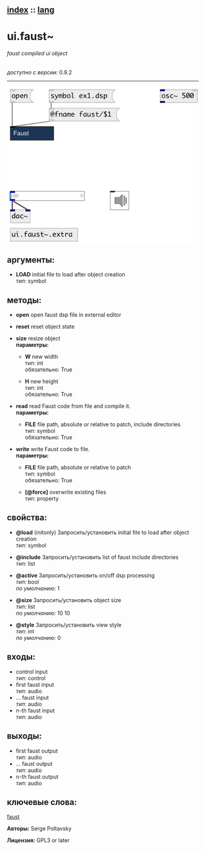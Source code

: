 [index](index.html) :: [lang](category_lang.html)
---

# ui.faust~

###### faust compiled ui object

*доступно с версии:* 0.9.2

---




[![example](../examples/img/ui.faust~.jpg)](../examples/pd/ui.faust~.pd)



## аргументы:

* **LOAD**
initial file to load after object creation<br>
_тип:_ symbol<br>



## методы:

* **open**
open faust dsp file in external editor<br>

* **reset**
reset object state<br>

* **size**
resize object<br>
  __параметры:__
  - **W** new width<br>
    тип: int <br>
    обязательно: True <br>

  - **H** new height<br>
    тип: int <br>
    обязательно: True <br>

* **read**
read Faust code from file and compile it.<br>
  __параметры:__
  - **FILE** file path, absolute or relative to patch, include directories<br>
    тип: symbol <br>
    обязательно: True <br>

* **write**
write Faust code to file.<br>
  __параметры:__
  - **FILE** file path, absolute or relative to patch<br>
    тип: symbol <br>
    обязательно: True <br>

  - **[@force]** overwrite existing files<br>
    тип: property <br>




## свойства:

* **@load** (initonly)
Запросить/установить initial file to load after object creation<br>
_тип:_ symbol<br>

* **@include** 
Запросить/установить list of faust include directories<br>
_тип:_ list<br>

* **@active** 
Запросить/установить on/off dsp processing<br>
_тип:_ bool<br>
_по умолчанию:_ 1<br>

* **@size** 
Запросить/установить object size<br>
_тип:_ list<br>
_по умолчанию:_ 10 10<br>

* **@style** 
Запросить/установить view style<br>
_тип:_ int<br>
_по умолчанию:_ 0<br>



## входы:

* control input<br>
_тип:_ control
* first faust input<br>
_тип:_ audio
* ... faust input<br>
_тип:_ audio
* n-th faust input<br>
_тип:_ audio



## выходы:

* first faust output<br>
_тип:_ audio
* ... faust output<br>
_тип:_ audio
* n-th faust output<br>
_тип:_ audio



## ключевые слова:

[faust](keywords/faust.html)






**Авторы:** Serge Poltavsky




**Лицензия:** GPL3 or later





